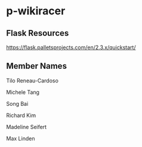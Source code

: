 # p-wikiracer

## Flask Resources
https://flask.palletsprojects.com/en/2.3.x/quickstart/

## Member Names

Tilo Reneau-Cardoso

Michele Tang

Song Bai

Richard Kim

Madeline Seifert

Max Linden
